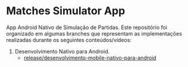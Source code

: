 # Matches Simulator App

App Android Nativo de Simulação de Partidas. Este repositório foi organizado em algumas branches que representam as implementações realizadas durante os seguintes conteúdos/vídeos:

1. Desenvolvimento Nativo para Android.
   - [release/desenvolvimento-mobile-nativo-para-android](https://github.com/Fortunato26/matches-simulator-app/tree/release/desenvolvimento-mobile-nativo-para-android)
